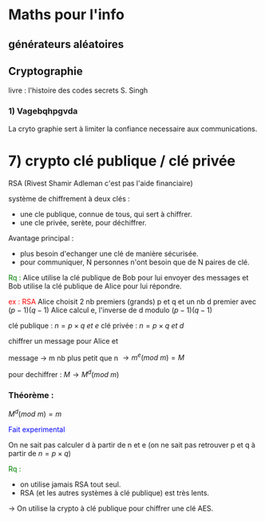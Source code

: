 # Maths pour l'info

## générateurs aléatoires

## Cryptographie

livre : l'histoire des codes secrets S. Singh

### 1) Vagebqhpgvda

La cryto graphie sert à limiter la confiance necessaire aux communications.


# 7) crypto clé publique / clé privée

RSA (Rivest Shamir Adleman c'est pas l'aide financiaire)

système de chiffrement à deux clés :
- une cle publique, connue de tous, qui sert à chiffrer.
- une cle privée, serète, pour déchiffrer.

Avantage principal : 
- plus besoin d'echanger une clé de manière sécurisée.
- pour communiquer, N personnes n'ont besoin que de N paires de clé.

<span style="color:green">Rq :</span> Alice utilise la clé publique de Bob pour lui envoyer des messages et Bob utilise la clé publique de Alice pour lui répondre.

<span style="color:red">ex : RSA</span>
Alice choisit 2 nb premiers (grands) p et q et un nb d premier avec $(p-1)(q-1)$
Alice calcul e, l'inverse de d modulo $(p-1)(q-1)$

clé publique : $n = p \times q\ et\ e$
clé privée : $n = p \times q\ et\ d$

chiffrer un message pour Alice et

message $\rightarrow$ m nb plus petit que n
        $\rightarrow m^e(mod\ m) = M$

pour dechiffrer : $M \rightarrow M^d (mod\ m)$

### Théorème :

$M^d(mod\ m) = m$

<span style="color:blue">Fait experimental</span>

On ne sait pas calculer d à partir de n et e (on ne sait pas retrouver p et q à partir de $n = p \times q$)

<span style="color:green">Rq :</span> 
- on utilise jamais RSA tout seul.
- RSA (et les autres systèmes à clé publique) est très lents.

$\rightarrow$ On utilise la crypto à clé publique pour chiffrer une clé AES.


